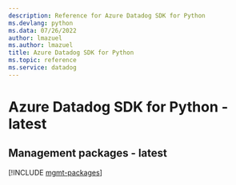 ```yaml
---
description: Reference for Azure Datadog SDK for Python
ms.devlang: python
ms.data: 07/26/2022
author: lmazuel
ms.author: lmazuel
title: Azure Datadog SDK for Python
ms.topic: reference
ms.service: datadog
---
```

# Azure Datadog SDK for Python - latest

## Management packages - latest
[!INCLUDE [mgmt-packages](datadog-mgmt-index.md)]